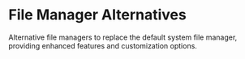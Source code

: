 # File Manager Alternatives

Alternative file managers to replace the default system file manager, providing enhanced features and customization options.
